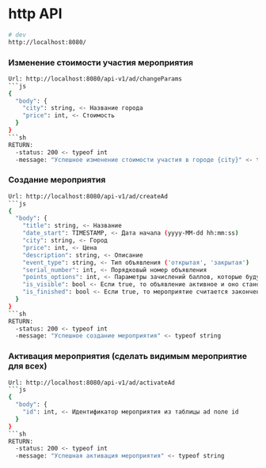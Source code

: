 # http API

```sh
# dev
http://localhost:8080/
```

### Изменение стоимости участия мероприятия

```sh
Url: http://localhost:8080/api-v1/ad/changeParams
```js
{
  "body": {
    "city": string, <- Название города
    "price": int, <- Стоимость
  }
}
```sh
RETURN: 
  -status: 200 <- typeof int
  -message: "Успешное изменение стоимости участия в городе {city}" <- typeof string
```

### Создание мероприятия

```sh
Url: http://localhost:8080/api-v1/ad/createAd
```js
{
  "body": {
    "title": string, <- Название
    "date_start": TIMESTAMP, <- Дата начала (yyyy-MM-dd hh:mm:ss)
    "city": string, <- Город
    "price": int, <- Цена
    "description": string, <- Описание
    "event_type": string, <- Тип объявления ('открытая', 'закрытая')
    "serial_number": int, <- Порядковый номер объявления
    "points_options": int, <- Параметры зачислений баллов, которые будут использоваться в мероприятии
    "is_visible": bool <- Если true, то объявление активное и оно становится видимым для всех пользователей. Если false, то оно является как черновик и не виден никому, кроме администратора
    "is_finished": bool <- Если true, то мероприятие считается законченным
  }
}
```sh
RETURN: 
  -status: 200 <- typeof int
  -message: "Успешное создание мероприятия" <- typeof string
```

### Активация мероприятия (сделать видимым мероприятие для всех)

```sh
Url: http://localhost:8080/api-v1/ad/activateAd
```js
{
  "body": {
    "id": int, <- Идентификатор мероприятия из таблицы ad поле id
  }
}
```sh
RETURN: 
  -status: 200 <- typeof int
  -message: "Успешная активация мероприятия" <- typeof string
```